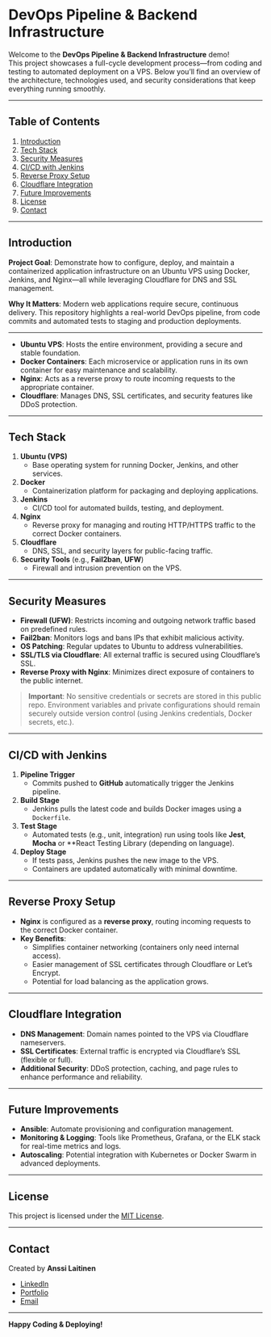 # DevOps Pipeline & Backend Infrastructure

Welcome to the **DevOps Pipeline & Backend Infrastructure** demo!  
This project showcases a full-cycle development process—from coding and testing to automated deployment on a VPS. Below you’ll find an overview of the architecture, technologies used, and security considerations that keep everything running smoothly.

---

## Table of Contents
1. [Introduction](#introduction)  
2. [Tech Stack](#tech-stack)  
3. [Security Measures](#security-measures)  
4. [CI/CD with Jenkins](#cicd-with-jenkins)  
5. [Reverse Proxy Setup](#reverse-proxy-setup)  
6. [Cloudflare Integration](#cloudflare-integration)  
7. [Future Improvements](#future-improvements)  
8. [License](#license)  
9. [Contact](#contact)

---

## Introduction

**Project Goal**: Demonstrate how to configure, deploy, and maintain a containerized application infrastructure on an Ubuntu VPS using Docker, Jenkins, and Nginx—all while leveraging Cloudflare for DNS and SSL management.

**Why It Matters**: Modern web applications require secure, continuous delivery. This repository highlights a real-world DevOps pipeline, from code commits and automated tests to staging and production deployments.

---

- **Ubuntu VPS**: Hosts the entire environment, providing a secure and stable foundation.  
- **Docker Containers**: Each microservice or application runs in its own container for easy maintenance and scalability.  
- **Nginx**: Acts as a reverse proxy to route incoming requests to the appropriate container.  
- **Cloudflare**: Manages DNS, SSL certificates, and security features like DDoS protection.

---

## Tech Stack

1. **Ubuntu (VPS)**
   - Base operating system for running Docker, Jenkins, and other services.
2. **Docker**
   - Containerization platform for packaging and deploying applications.
3. **Jenkins**
   - CI/CD tool for automated builds, testing, and deployment.
4. **Nginx**
   - Reverse proxy for managing and routing HTTP/HTTPS traffic to the correct Docker containers.
5. **Cloudflare**
   - DNS, SSL, and security layers for public-facing traffic.
6. **Security Tools** (e.g., **Fail2ban**, **UFW**)
   - Firewall and intrusion prevention on the VPS.

---

## Security Measures

- **Firewall (UFW)**: Restricts incoming and outgoing network traffic based on predefined rules.  
- **Fail2ban**: Monitors logs and bans IPs that exhibit malicious activity.  
- **OS Patching**: Regular updates to Ubuntu to address vulnerabilities.  
- **SSL/TLS via Cloudflare**: All external traffic is secured using Cloudflare’s SSL.  
- **Reverse Proxy with Nginx**: Minimizes direct exposure of containers to the public internet.

> **Important**: No sensitive credentials or secrets are stored in this public repo. Environment variables and private configurations should remain securely outside version control (using Jenkins credentials, Docker secrets, etc.).

---

## CI/CD with Jenkins

1. **Pipeline Trigger**  
   - Commits pushed to **GitHub** automatically trigger the Jenkins pipeline.  
2. **Build Stage**  
   - Jenkins pulls the latest code and builds Docker images using a `Dockerfile`.  
3. **Test Stage**  
   - Automated tests (e.g., unit, integration) run using tools like **Jest**, **Mocha** or **React Testing Library (depending on language).  
4. **Deploy Stage**  
   - If tests pass, Jenkins pushes the new image to the VPS.  
   - Containers are updated automatically with minimal downtime.

---

## Reverse Proxy Setup

- **Nginx** is configured as a **reverse proxy**, routing incoming requests to the correct Docker container.  
- **Key Benefits**:
  - Simplifies container networking (containers only need internal access).
  - Easier management of SSL certificates through Cloudflare or Let’s Encrypt.
  - Potential for load balancing as the application grows.

---

## Cloudflare Integration

- **DNS Management**: Domain names pointed to the VPS via Cloudflare nameservers.  
- **SSL Certificates**: External traffic is encrypted via Cloudflare’s SSL (flexible or full).  
- **Additional Security**: DDoS protection, caching, and page rules to enhance performance and reliability.

---

## Future Improvements

- **Ansible**: Automate provisioning and configuration management.  
- **Monitoring & Logging**: Tools like Prometheus, Grafana, or the ELK stack for real-time metrics and logs.  
- **Autoscaling**: Potential integration with Kubernetes or Docker Swarm in advanced deployments.  

---

## License

This project is licensed under the [MIT License](LICENSE).

---

## Contact

Created by **Anssi Laitinen**  
- [LinkedIn](https://www.linkedin.com/in/anssi-laitinen-93a963269/)  
- [Portfolio](https://anssilaitinen.com/)  
- [Email](mailto:korbikoski@gmail.com)

---

**Happy Coding & Deploying!**  
